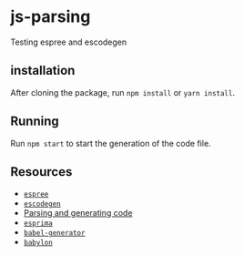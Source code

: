 # js-parsing
Testing espree and escodegen

## installation

After cloning the package, run `npm install` or `yarn install`.

## Running

Run `npm start` to start the generation of the code file.

## Resources

* [`espree`](https://github.com/eslint/espree)
* [`escodegen`](https://github.com/estools/escodegen)
* [Parsing and generating code](http://www.mattzeunert.com/2013/12/30/parsing-and-modifying-Javascript-code-with-esprima-and-escodegen.html)
* [`esprima`](https://github.com/jquery/esprima)
* [`babel-generator`](https://www.npmjs.com/package/babel-generator)
* [`babylon`](https://github.com/babel/babylon)
